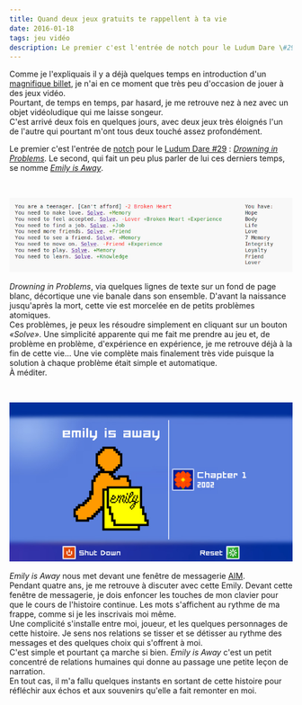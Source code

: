 ```yaml
---
title: Quand deux jeux gratuits te rappellent à ta vie
date: 2016-01-18
tags: jeu vidéo
description: Le premier c'est l'entrée de notch pour le Ludum Dare \#29 : Drowning in Problems. Le second, qui fait un peu plus parler de lui ces derniers temps, se nomme Emily is Away.
---
```


Comme je l'expliquais il y a déjà quelques temps en introduction d'un [magnifique billet](/blog/2015/11/circulez-il-n-y-a-pas-de-jeu.html), je n'ai en ce moment que très peu d'occasion de jouer à des jeux vidéo.  
Pourtant, de temps en temps, par hasard, je me retrouve nez à nez avec un objet vidéoludique qui me laisse songeur.  
C'est arrivé deux fois en quelques jours, avec deux jeux très éloignés l'un de l'autre qui pourtant m'ont tous deux touché assez profondément.  

Le premier c'est l'entrée de [notch](https://twitter.com/notch) pour le [Ludum Dare \#29](http://ludumdare.com/compo/ludum-dare-29/)&nbsp;: *[Drowning in Problems](http://game.notch.net/drowning/)*. Le second, qui fait un peu plus parler de lui ces derniers temps, se nomme *[Emily is Away](http://kyleseeley23.itch.io/emilyisaway)*.

<!--more-->

<br>

![](/content/blog/2016/01/quand-deux-jeux-gratuits-te-rappellent-a-ta-vie/drowning-in-problems.jpg)

*Drowning in Problems*, via quelques lignes de texte sur un fond de page blanc, décortique une vie banale dans son ensemble. D'avant la naissance jusqu'après la mort, cette vie est morcelée en de petits problèmes atomiques.  
Ces problèmes, je peux les résoudre simplement en cliquant sur un bouton *«Solve»*. Une simplicité apparente qui me fait me prendre au jeu et, de problème en problème, d'expérience en expérience, je me retrouve déjà à la fin de cette vie... Une vie complète mais finalement très vide puisque la solution à chaque problème était simple et automatique.  
À méditer.

<br>

![](/content/blog/2016/01/quand-deux-jeux-gratuits-te-rappellent-a-ta-vie/emily-is-away.jpg)

*Emily is Away* nous met devant une fenêtre de messagerie [AIM](https://fr.wikipedia.org/wiki/AOL_Instant_Messenger).  
Pendant quatre ans, je me retrouve à discuter avec cette Emily.  Devant cette fenêtre de messagerie, je dois enfoncer les touches de mon clavier pour que le cours de l'histoire continue. Les mots s'affichent au rythme de ma frappe, comme si je les inscrivais moi même.  
Une complicité s'installe entre moi, joueur, et les quelques personnages de cette histoire. Je sens nos relations se tisser et se détisser au rythme des messages et des quelques choix qui s'offrent à moi.  
C'est simple et pourtant ça marche si bien. *Emily is Away* c'est un petit concentré de relations humaines qui donne au passage une petite leçon de narration.  
En tout cas, il m'a fallu quelques instants en sortant de cette histoire pour réfléchir aux échos et aux souvenirs qu'elle a fait remonter en moi.
